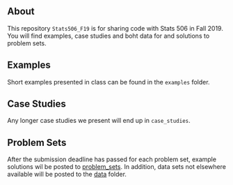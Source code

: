 
## About 

This repository `Stats506_F19` is for sharing code with 
Stats 506 in Fall 2019. You will find examples, case studies
and boht data for and solutions to problem sets.

## Examples

Short examples presented in class can be found in the `examples` folder.

## Case Studies

Any longer case studies we present will end up in `case_studies`.

## Problem Sets

After the submission deadline has passed for each problem set,
example solutions wil be posted to [problem_sets](./problem_sets).
In addition, data sets not elsewhere available will be posted to 
the [data](./problem_sets/data) folder.
